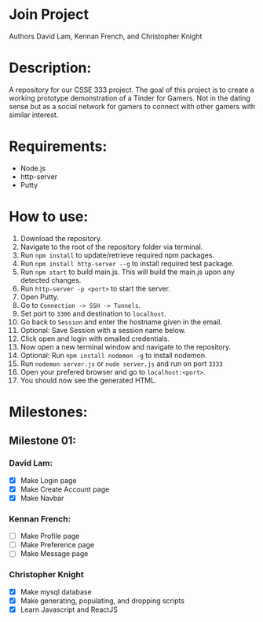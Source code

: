 # Join Project 

Authors David Lam, Kennan French, and Christopher Knight

# Description:
A repository for our CSSE 333 project. The goal of this project is to create a working prototype demonstration of a Tinder for Gamers. Not in the dating sense but as a social network for gamers to connect with other gamers with similar interest.

# Requirements:
  - Node.js
  - http-server
  - Putty

# How to use:
1. Download the repository.
2. Navigate to the root of the repository folder via terminal.
3. Run `npm install` to update/retrieve required npm packages.
4. Run `npm install http-server --g` to install required test package.
5. Run `npm start` to build main.js. This will build the main.js upon any detected changes.
6. Run `http-server -p <port>` to start the server.
7. Open Putty.
8. Go to `Connection -> SSH -> Tunnels`.
9. Set port to `3306` and destination to `localhost`.
10. Go back to `Session` and enter the hostname given in the email.
11. Optional: Save Session with a session name below.
12. Click open and login with emailed credentials.
13. Now open a new terminal window and navigate to the repository.
14. Optional: Run `npm install nodemon -g` to install nodemon.
15. Run `nodemon server.js` or `node server.js` and run on port `3333`
16. Open your prefered browser and go to `localhost:<port>`.
17. You should now see the generated HTML.

# Milestones:
## Milestone 01:
### David Lam:
- [x] Make Login page
- [x] Make Create Account page
- [x] Make Navbar

### Kennan French:
- [ ] Make Profile page
- [ ] Make Preference page
- [ ] Make Message page

### Christopher Knight
- [x] Make mysql database
- [x] Make generating, populating, and dropping scripts
- [x] Learn Javascript and ReactJS

